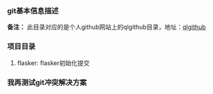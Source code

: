 ### git基本信息描述
**备注：** 此目录对应的是个人github网站上的qlgithub目录，地址：[qlgithub](https://github.com/qlloveyan/qlgithub.git)


### 项目目录
1. flasker: flasker初始化提交

### 我再测试git冲突解决方案
